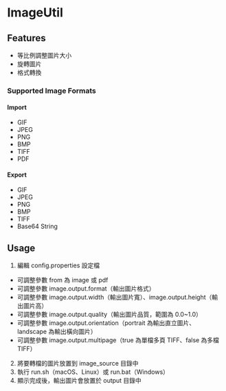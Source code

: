 ImageUtil
=========
## Features
* 等比例調整圖片大小
* 旋轉圖片
* 格式轉換

### Supported Image Formats
#### Import
* GIF
* JPEG
* PNG
* BMP
* TIFF
* PDF

#### Export
* GIF
* JPEG
* PNG
* BMP
* TIFF
* Base64 String

## Usage
1. 編輯 config.properties 設定檔
  * 可調整參數 from 為 image 或 pdf
  * 可調整參數 image.output.format（輸出圖片格式）
  * 可調整參數 image.output.width（輸出圖片寬）、image.output.height（輸出圖片高）
  * 可調整參數 image.output.quality（輸出圖片品質，範圍為 0.0~1.0）
  * 可調整參數 image.output.orientation（portrait 為輸出直立圖片、landscape 為輸出橫向圖片）
  * 可調整參數 image.output.multipage（true 為單檔多頁 TIFF、false 為多檔 TIFF）
2. 將要轉檔的圖片放置到 image_source 目錄中
3. 執行 run.sh（macOS、Linux）或 run.bat（Windows）
4. 顯示完成後，輸出圖片會放置於 output 目錄中
